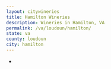 ```yaml
---
layout: citywineries
title: Hamilton Wineries
description: Wineries in Hamilton, VA
permalink: /va/loudoun/hamilton/
state: va
county: loudoun
city: hamilton
---
```

-

